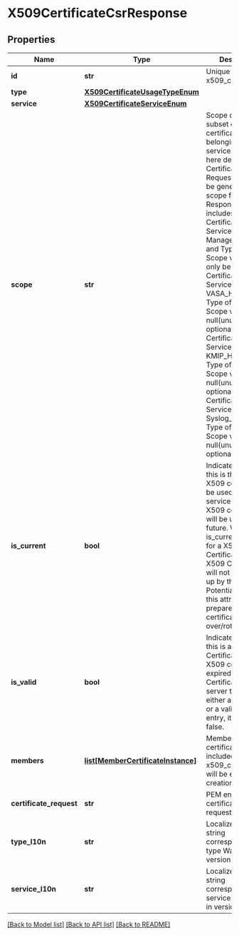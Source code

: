 # X509CertificateCsrResponse

## Properties
Name | Type | Description | Notes
------------ | ------------- | ------------- | -------------
**id** | **str** | Unique ID of x509_certificate. | [optional] 
**type** | [**X509CertificateUsageTypeEnum**](X509CertificateUsageTypeEnum.md) |  | [optional] 
**service** | [**X509CertificateServiceEnum**](X509CertificateServiceEnum.md) |  | [optional] 
**scope** | **str** | Scope defines a subset of certificates belonging to one service. Scope here defines what Certificate Signing Request (CSR) can be generated. The scope for CSR Response only includes: - Certificate with Service Management_HTTP and Type of Server, Scope value can only be External - Certificate with Service VASA_HTTP and Type of Server, Scope value can be null(unused and optional) - Certificate with Service KMIP_HTTP and Type of Client, Scope value can be null(unused and optional) - Certificate with Service Syslog_HTTP and Type of Client, Scope value can be null(unused and optional)  | [optional] 
**is_current** | **bool** | Indicates whether this is the current X509 certificate to be used by the service or this X509 certificate will be used in the future. When is_current is false for a X509 Certificate, this X509 Certificate will not be picked up by the service. Potential usage of this attribute is to prepare for the certificate roll-over/rotation. | [optional] 
**is_valid** | **bool** | Indicate whether this is a valid X509 Certificate. When X509 certificate is expired or X509 Certificate of server type missing either a private key or a valid certificate entry, it will be false. | [optional] 
**members** | [**list[MemberCertificateInstance]**](MemberCertificateInstance.md) | Member certificates included in this x509_certificate. It will be empty in csr creation response. | [optional] 
**certificate_request** | **str** | PEM encoded certificate signing request. | [optional] 
**type_l10n** | **str** | Localized message string corresponding to type Was added in version 2.0.0.0. | [optional] 
**service_l10n** | **str** | Localized message string corresponding to service Was added in version 2.0.0.0. | [optional] 

[[Back to Model list]](../README.md#documentation-for-models) [[Back to API list]](../README.md#documentation-for-api-endpoints) [[Back to README]](../README.md)


